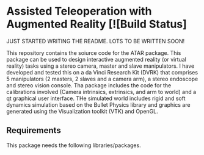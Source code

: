# Assisted Teleoperation with Augmented Reality [![Build Status]

JUST STARTED WRITING THE README. LOTS TO BE WRITTEN SOON!

This repository contains the soiurce code for the ATAR package. This package can be used to design interactive augmented reality (or virtual reality) tasks using a stereo camera, master and slave manipulators. I have developed and tested this on a da Vinci Research Kit (DVRK) that comprises 5 manipulators (2 masters, 2 slaves and a camera arm), a stereo endoscope and stereo vision console. Tha package includes the code for the calibrations involved (Camera intrinsics, extrinsics, and arm to world) and a qt graphical user interface. THe simulated world includes rigid and soft dynamics simulation based on the Bullet Physics library and graphics are generated using the Visualization toolkit (VTK) and OpenGL.

## Requirements
This package needs the following libraries/packages.

